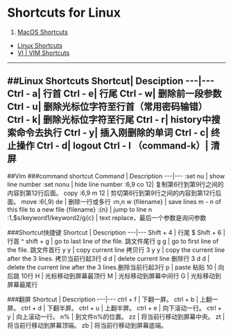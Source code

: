 # Shortcuts for Linux

1. [MacOS Shortcuts](macos-shortcuts.md)
* [Linux Shortcuts](Linux_Shortcuts.md)
* [VI | VIM Shortcuts](vim.md)

------
##Linux Shortcuts
Shortcut| Desciption
---|---
Ctrl - a| 行首
Ctrl - e| 行尾
Ctrl - w| 删除前一段参数
Ctrl - u| 删除光标位字符至行首（常用密码输错）
Ctrl - k| 删除光标位字符至行尾
Ctrl - r| history中搜索命令去执行
Ctrl - y| 插入刚删除的单词
Ctrl - c| 终止操作
Ctrl - d| logout
Ctrl - l （command-k）| 清屏
------
##Vim
###command shortcut
Command       |  Description
---|---
:set nu | show line number
:set nonu | hide line number
:6,9 co 12| 复制第6行到第9行之间的内容到第12行后面。 copy
:6,9 m 12 | 剪切第6行到第9行之间的内容到第12行后面。 move
:6(,9) de | 删除一行或多行
:m,n w {filename} | save lines m - n of this file to a new file {filename}
:{n} | jump to line n
:1,$s/keyword1/keyword2/g{c} | text replace，最后一个参数是询问参数

###Shortcut快捷键
Shortcut      |  Description
---|---
Shift + 4 | 行尾  $
Shift + 6 | 行首  ^
shift + g | go to last line of the file. 跳文件尾行
   g g    | go to first line of the file. 跳文件首行
   y y    | copy current line 拷贝行
   3 y y  | copy the current line after the 3 lines. 拷贝当前行起3行
   d d    | delete current line 删除行
   3 d d  | delete the current line after the 3 lines.删除当前行起3行
   p      | paste 粘贴
   10     | 向后跳 10行
   H      | 光标移动到屏幕最顶行
   M      | 光标移动到屏幕中间行
   G      | 光标移动到屏幕最尾行

###翻屏
Shortcut      |  Description
---|---
ctrl + f      | 下翻一屏。
ctrl + b      |  上翻一屏。
ctrl + d      | 下翻半屏。
ctrl + u      |  上翻半屏。
ctrl + e      |  向下滚动一行。
ctrl + y      |  向上滚动一行。
n%            | 到文件n%的位置。
zz            |  将当前行移动到屏幕中央。
zt            | 将当前行移动到屏幕顶端。
zb            | 将当前行移动到屏幕底端。

